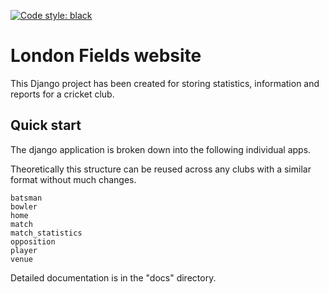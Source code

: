 [![Code style: black](https://img.shields.io/badge/code%20style-black-000000.svg)](https://github.com/psf/black)

# London Fields website
This Django project has been created for storing statistics, information and reports for a cricket club.

## Quick start

The django application is broken down into the following individual apps.

Theoretically this structure can be reused across any clubs with a similar format without much changes.

    batsman
    bowler
    home
    match
    match_statistics
    opposition
    player
    venue

Detailed documentation is in the "docs" directory.
